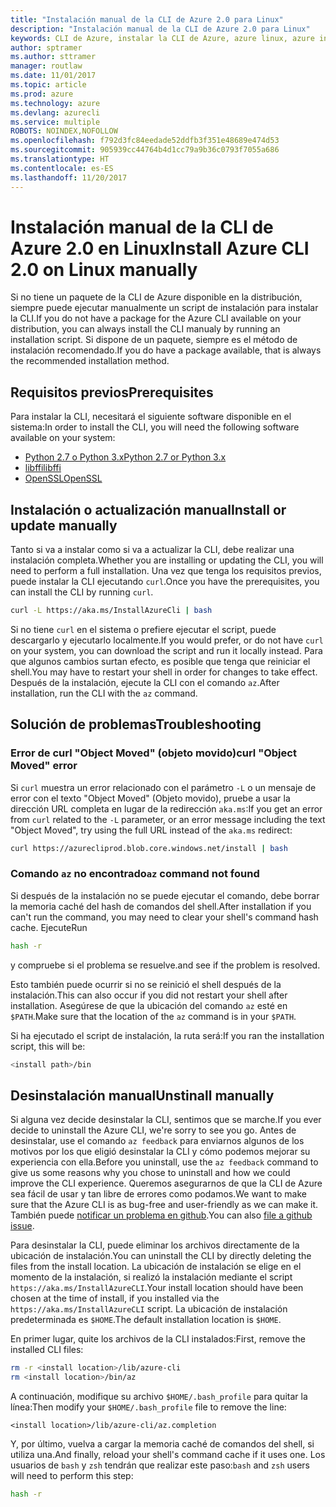```yaml
---
title: "Instalación manual de la CLI de Azure 2.0 para Linux"
description: "Instalación manual de la CLI de Azure 2.0 para Linux"
keywords: CLI de Azure, instalar la CLI de Azure, azure linux, azure instalar linux
author: sptramer
ms.author: sttramer
manager: routlaw
ms.date: 11/01/2017
ms.topic: article
ms.prod: azure
ms.technology: azure
ms.devlang: azurecli
ms.service: multiple
ROBOTS: NOINDEX,NOFOLLOW
ms.openlocfilehash: f792d3fc84eedade52ddfb3f351e48689e474d53
ms.sourcegitcommit: 905939cc44764b4d1cc79a9b36c0793f7055a686
ms.translationtype: HT
ms.contentlocale: es-ES
ms.lasthandoff: 11/20/2017
---
```

# <a name="install-azure-cli-20-on-linux-manually"></a><span data-ttu-id="5f22c-104">Instalación manual de la CLI de Azure 2.0 en Linux</span><span class="sxs-lookup"><span data-stu-id="5f22c-104">Install Azure CLI 2.0 on Linux manually</span></span>

<span data-ttu-id="5f22c-105">Si no tiene un paquete de la CLI de Azure disponible en la distribución, siempre puede ejecutar manualmente un script de instalación para instalar la CLI.</span><span class="sxs-lookup"><span data-stu-id="5f22c-105">If you do not have a package for the Azure CLI available on your distribution, you can always install the CLI manualy by running an installation script.</span></span> <span data-ttu-id="5f22c-106">Si dispone de un paquete, siempre es el método de instalación recomendado.</span><span class="sxs-lookup"><span data-stu-id="5f22c-106">If you do have a package available, that is always the recommended installation method.</span></span>

## <a name="prerequisites"></a><span data-ttu-id="5f22c-107">Requisitos previos</span><span class="sxs-lookup"><span data-stu-id="5f22c-107">Prerequisites</span></span>

<span data-ttu-id="5f22c-108">Para instalar la CLI, necesitará el siguiente software disponible en el sistema:</span><span class="sxs-lookup"><span data-stu-id="5f22c-108">In order to install the CLI, you will need the following software available on your system:</span></span>

* [<span data-ttu-id="5f22c-109">Python 2.7 o Python 3.x</span><span class="sxs-lookup"><span data-stu-id="5f22c-109">Python 2.7 or Python 3.x</span></span>](https://www.python.org/downloads/)
* [<span data-ttu-id="5f22c-110">libffi</span><span class="sxs-lookup"><span data-stu-id="5f22c-110">libffi</span></span>](https://sourceware.org/libffi/)
* [<span data-ttu-id="5f22c-111">OpenSSL</span><span class="sxs-lookup"><span data-stu-id="5f22c-111">OpenSSL</span></span>](https://www.openssl.org/source/)

## <a name="install-or-update-manually"></a><span data-ttu-id="5f22c-112">Instalación o actualización manual</span><span class="sxs-lookup"><span data-stu-id="5f22c-112">Install or update manually</span></span>

<span data-ttu-id="5f22c-113">Tanto si va a instalar como si va a actualizar la CLI, debe realizar una instalación completa.</span><span class="sxs-lookup"><span data-stu-id="5f22c-113">Whether you are installing or updating the CLI, you will need to perform a full installation.</span></span> <span data-ttu-id="5f22c-114">Una vez que tenga los requisitos previos, puede instalar la CLI ejecutando `curl`.</span><span class="sxs-lookup"><span data-stu-id="5f22c-114">Once you have the prerequisites, you can install the CLI by running `curl`.</span></span>

```bash
curl -L https://aka.ms/InstallAzureCli | bash
```

<span data-ttu-id="5f22c-115">Si no tiene `curl` en el sistema o prefiere ejecutar el script, puede descargarlo y ejecutarlo localmente.</span><span class="sxs-lookup"><span data-stu-id="5f22c-115">If you would prefer, or do not have `curl` on your system, you can download the script and run it locally instead.</span></span> <span data-ttu-id="5f22c-116">Para que algunos cambios surtan efecto, es posible que tenga que reiniciar el shell.</span><span class="sxs-lookup"><span data-stu-id="5f22c-116">You may have to restart your shell in order for changes to take effect.</span></span> <span data-ttu-id="5f22c-117">Después de la instalación, ejecute la CLI con el comando `az`.</span><span class="sxs-lookup"><span data-stu-id="5f22c-117">After installation, run the CLI with the `az` command.</span></span>

## <a name="troubleshooting"></a><span data-ttu-id="5f22c-118">Solución de problemas</span><span class="sxs-lookup"><span data-stu-id="5f22c-118">Troubleshooting</span></span>

### <a name="curl-object-moved-error"></a><span data-ttu-id="5f22c-119">Error de curl "Object Moved" (objeto movido)</span><span class="sxs-lookup"><span data-stu-id="5f22c-119">curl "Object Moved" error</span></span>

<span data-ttu-id="5f22c-120">Si `curl` muestra un error relacionado con el parámetro `-L` o un mensaje de error con el texto "Object Moved" (Objeto movido), pruebe a usar la dirección URL completa en lugar de la redirección `aka.ms`:</span><span class="sxs-lookup"><span data-stu-id="5f22c-120">If you get an error from `curl` related to the `-L` parameter, or an error message including the text "Object Moved", try using the full URL instead of the `aka.ms` redirect:</span></span>

```bash
curl https://azurecliprod.blob.core.windows.net/install | bash
```

### <a name="az-command-not-found"></a><span data-ttu-id="5f22c-121">Comando `az` no encontrado</span><span class="sxs-lookup"><span data-stu-id="5f22c-121">`az` command not found</span></span>

<span data-ttu-id="5f22c-122">Si después de la instalación no se puede ejecutar el comando, debe borrar la memoria caché del hash de comandos del shell.</span><span class="sxs-lookup"><span data-stu-id="5f22c-122">After installation if you can't run the command, you may need to clear your shell's command hash cache.</span></span> <span data-ttu-id="5f22c-123">Ejecute</span><span class="sxs-lookup"><span data-stu-id="5f22c-123">Run</span></span>

```bash
hash -r
```

<span data-ttu-id="5f22c-124">y compruebe si el problema se resuelve.</span><span class="sxs-lookup"><span data-stu-id="5f22c-124">and see if the problem is resolved.</span></span> 

<span data-ttu-id="5f22c-125">Esto también puede ocurrir si no se reinició el shell después de la instalación.</span><span class="sxs-lookup"><span data-stu-id="5f22c-125">This can also occur if you did not restart your shell after installation.</span></span> <span data-ttu-id="5f22c-126">Asegúrese de que la ubicación del comando `az` esté en `$PATH`.</span><span class="sxs-lookup"><span data-stu-id="5f22c-126">Make sure that the location of the `az` command is in your `$PATH`.</span></span>

<span data-ttu-id="5f22c-127">Si ha ejecutado el script de instalación, la ruta será:</span><span class="sxs-lookup"><span data-stu-id="5f22c-127">If you ran the installation script, this will be:</span></span>

```bash
<install path>/bin
```

## <a name="unstinall-manually"></a><span data-ttu-id="5f22c-128">Desinstalación manual</span><span class="sxs-lookup"><span data-stu-id="5f22c-128">Unstinall manually</span></span>

<span data-ttu-id="5f22c-129">Si alguna vez decide desinstalar la CLI, sentimos que se marche.</span><span class="sxs-lookup"><span data-stu-id="5f22c-129">If you ever decide to uninstall the Azure CLI, we're sorry to see you go.</span></span> <span data-ttu-id="5f22c-130">Antes de desinstalar, use el comando `az feedback` para enviarnos algunos de los motivos por los que eligió desinstalar la CLI y cómo podemos mejorar su experiencia con ella.</span><span class="sxs-lookup"><span data-stu-id="5f22c-130">Before you uninstall, use the `az feedback` command to give us some reasons why you chose to uninstall and how we could improve the CLI experience.</span></span> <span data-ttu-id="5f22c-131">Queremos asegurarnos de que la CLI de Azure sea fácil de usar y tan libre de errores como podamos.</span><span class="sxs-lookup"><span data-stu-id="5f22c-131">We want to make sure that the Azure CLI is as bug-free and user-friendly as we can make it.</span></span> <span data-ttu-id="5f22c-132">También puede [notificar un problema en github](https://github.com/Azure/azure-cli/issues).</span><span class="sxs-lookup"><span data-stu-id="5f22c-132">You can also [file a github issue](https://github.com/Azure/azure-cli/issues).</span></span>

<span data-ttu-id="5f22c-133">Para desinstalar la CLI, puede eliminar los archivos directamente de la ubicación de instalación.</span><span class="sxs-lookup"><span data-stu-id="5f22c-133">You can uninstall the CLI by directly deleting the files from the install location.</span></span> <span data-ttu-id="5f22c-134">La ubicación de instalación se elige en el momento de la instalación, si realizó la instalación mediante el script `https://aka.ms/InstallAzureCLI`.</span><span class="sxs-lookup"><span data-stu-id="5f22c-134">Your install location should have been chosen at the time of install, if you installed via the `https://aka.ms/InstallAzureCLI` script.</span></span> <span data-ttu-id="5f22c-135">La ubicación de instalación predeterminada es `$HOME`.</span><span class="sxs-lookup"><span data-stu-id="5f22c-135">The default installation location is `$HOME`.</span></span>

<span data-ttu-id="5f22c-136">En primer lugar, quite los archivos de la CLI instalados:</span><span class="sxs-lookup"><span data-stu-id="5f22c-136">First, remove the installed CLI files:</span></span>

```bash
rm -r <install location>/lib/azure-cli
rm <install location>/bin/az
```

<span data-ttu-id="5f22c-137">A continuación, modifique su archivo `$HOME/.bash_profile` para quitar la línea:</span><span class="sxs-lookup"><span data-stu-id="5f22c-137">Then modify your `$HOME/.bash_profile` file to remove the line:</span></span>

```
<install location>/lib/azure-cli/az.completion
```

<span data-ttu-id="5f22c-138">Y, por último, vuelva a cargar la memoria caché de comandos del shell, si utiliza una.</span><span class="sxs-lookup"><span data-stu-id="5f22c-138">And finally, reload your shell's command cache if it uses one.</span></span> <span data-ttu-id="5f22c-139">Los usuarios de `bash` y `zsh` tendrán que realizar este paso:</span><span class="sxs-lookup"><span data-stu-id="5f22c-139">`bash` and `zsh` users will need to perform this step:</span></span>

```bash
hash -r
```
